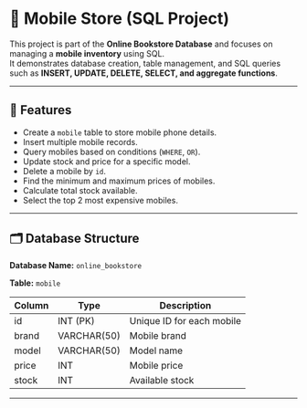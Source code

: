 # 📱 Mobile Store (SQL Project)

This project is part of the **Online Bookstore Database** and focuses on managing a **mobile inventory** using SQL.  
It demonstrates database creation, table management, and SQL queries such as **INSERT, UPDATE, DELETE, SELECT, and aggregate functions**.

---

## 🚀 Features
- Create a `mobile` table to store mobile phone details.
- Insert multiple mobile records.
- Query mobiles based on conditions (`WHERE`, `OR`).
- Update stock and price for a specific model.
- Delete a mobile by `id`.
- Find the minimum and maximum prices of mobiles.
- Calculate total stock available.
- Select the top 2 most expensive mobiles.

---

## 🗂 Database Structure

**Database Name:** `online_bookstore`

**Table:** `mobile`

| Column | Type         | Description                |
|--------|-------------|----------------------------|
| id     | INT (PK)    | Unique ID for each mobile  |
| brand  | VARCHAR(50) | Mobile brand               |
| model  | VARCHAR(50) | Model name                 |
| price  | INT         | Mobile price               |
| stock  | INT         | Available stock            |

---